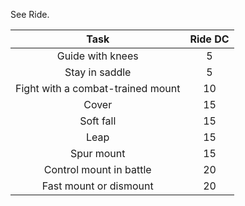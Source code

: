 See Ride.

|             **Task**              | **Ride DC** |
|:---------------------------------:|:-----------:|
|         Guide with knees          |      5      |
|          Stay in saddle           |      5      |
| Fight with a combat-trained mount |     10      |
|               Cover               |     15      |
|             Soft fall             |     15      |
|               Leap                |     15      |
|            Spur mount             |     15      |
|      Control mount in battle      |     20      |
|      Fast mount or dismount       |     20      | 

